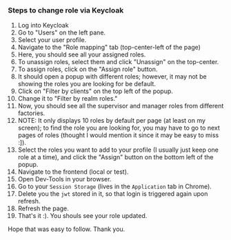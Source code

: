 ### Steps to change role via Keycloak



1. Log into Keycloak
2. Go to "Users" on the left pane.
3. Select your user profile. 
4. Navigate to the "Role mapping" tab (top-center-left of the page)
5. Here, you should see all your assigned roles.
6. To unassign roles, select them and click "Unassign" on the top-center.
7. To assign roles, click on the "Assign role" button.
8. It should open a popup with different roles; however, it may not be showing the roles you are looking for be default.
9. Click on "Filter by clients" on the top left of the popup.
10. Change it to "Filter by realm roles."
11. Now, you should see all the supervisor and manager roles from different factories.
12. NOTE: It only displays 10 roles by default per page (at least on my screen); to find the role you are looking for, you may have to go to next pages of roles (thought I would mention it since it may be easy to miss :]).
13. Select the roles you want to add to your profile (I usually just keep one role at a time), and click the "Assign" button on the bottom left of the popup.
14. Navigate to the frontend (local or test). 
15. Open Dev-Tools in your browser.
16. Go to your `Session Storage` (lives in the `Application` tab in Chrome).
17. Delete you the `jwt` stored in it, so that login is triggered again upon refresh.
18. Refresh the page.
19. That's it :). You shouls see your role updated.



Hope that was easy to follow. Thank you.

